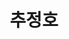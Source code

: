 ---
layout: page
title: 추정호
description: M.S
img: /assets/img/추정호.jpg
importance: 4
category: current
---
